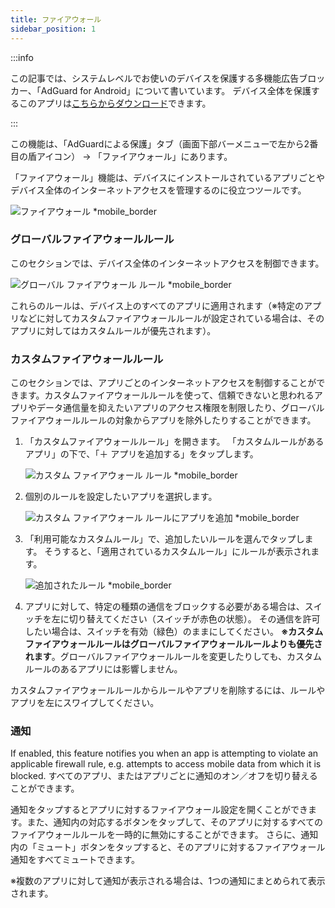 ```yaml
---
title: ファイアウォール
sidebar_position: 1
---
```


:::info

この記事では、システムレベルでお使いのデバイスを保護する多機能広告ブロッカー、「AdGuard for Android」について書いています。 デバイス全体を保護するこのアプリは[こちらからダウンロード](https://agrd.io/download-kb-adblock)できます。

:::

この機能は、「AdGuardによる保護」タブ（画面下部バーメニューで左から2番目の盾アイコン） → 「ファイアウォール」にあります。

「ファイアウォール」機能は、デバイスにインストールされているアプリごとやデバイス全体のインターネットアクセスを管理するのに役立つツールです。

![ファイアウォール \*mobile_border](https://cdn.adtidy.org/blog/new/i5y7stempFileForShare_20230614-170512.png)

### グローバルファイアウォールルール

このセクションでは、デバイス全体のインターネットアクセスを制御できます。

![グローバル ファイアウォール ルール \*mobile_border](https://cdn.adtidy.org/blog/new/xa46aScreenshot_20230706-142041_AdGuard.jpg)

これらのルールは、デバイス上のすべてのアプリに適用されます（※特定のアプリなどに対してカスタムファイアウォールルールが設定されている場合は、そのアプリに対してはカスタムルールが優先されます）。

### カスタムファイアウォールルール

このセクションでは、アプリごとのインターネットアクセスを制御することができます。カスタムファイアウォールルールを使って、信頼できないと思われるアプリやデータ通信量を抑えたいアプリのアクセス権限を制限したり、グローバルファイアウォールルールの対象からアプリを除外したりすることができます。

1. 「カスタムファイアウォールルール」を開きます。 「カスタムルールがあるアプリ」の下で、「＋ アプリを追加する」をタップします。

    ![カスタム ファイアウォール ルール \*mobile_border](https://cdn.adtidy.org/blog/new/blce3Screenshot_20230706-150816_AdGuard.jpg)

2. 個別のルールを設定したいアプリを選択します。

    ![カスタム ファイアウォール ルールにアプリを追加 \*mobile_border](https://cdn.adtidy.org/blog/new/3k7kaScreenshot_20230706-150855_AdGuard.jpg)

3. 「利用可能なカスタムルール」で、追加したいルールを選んでタップします。 そうすると、「適用されているカスタムルール」にルールが表示されます。

    ![追加されたルール \*mobile_border](https://cdn.adtidy.org/blog/new/b4cupScreenshot_20230706-151426_AdGuard.jpg)

4. アプリに対して、特定の種類の通信をブロックする必要がある場合は、スイッチを左に切り替えてください（スイッチが赤色の状態）。 その通信を許可したい場合は、スイッチを有効（緑色）のままにしてください。 **※カスタムファイアウォールルールはグローバルファイアウォールルールよりも優先されます**。グローバルファイアウォールルールを変更したりしても、カスタムルールのあるアプリには影響しません。

カスタムファイアウォールルールからルールやアプリを削除するには、ルールやアプリを左にスワイプしてください。

### 通知

If enabled, this feature notifies you when an app is attempting to violate an applicable firewall rule, e.g. attempts to access mobile data from which it is blocked. すべてのアプリ、またはアプリごとに通知のオン／オフを切り替えることができます。

通知をタップするとアプリに対するファイアウォール設定を開くことができます。また、通知内の対応するボタンをタップして、そのアプリに対するすべてのファイアウォールルールを一時的に無効にすることができます。 さらに、通知内の「ミュート」ボタンをタップすると、そのアプリに対するファイアウォール通知をすべてミュートできます。

※複数のアプリに対して通知が表示される場合は、1つの通知にまとめられて表示されます。
